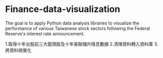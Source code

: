 # Finance-data-visualization
 The goal is to apply Python data analysis libraries to visualize the performance of various Taiwanese stock sectors following the Federal Reserve's interest rate announcement.


1.取得十年台股前三大龍頭股及十年美聯儲升降息數據
2.清理資料轉入資料庫
3.將資料視覺化